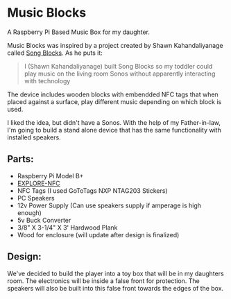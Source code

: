 # Music Blocks
A Raspberry Pi Based Music Box for my daughter.

Music Blocks was inspired by a project created by Shawn Kahandaliyanage called [Song Blocks](http://shawnrk.github.io/songblocks/).  As he puts it:
>I (Shawn Kahandaliyanage) built Song Blocks so my toddler could play music on the living room Sonos without apparently interacting with technology

The device includes wooden blocks with embendded NFC tags that when placed against a surface, play different music depending on which block is used.

I liked the idea, but didn't have a Sonos.  With the help of my Father-in-law, I'm going to build a stand alone device that has the same functionality with installed speakers.

## Parts:
- Raspberry Pi Model B+
- [EXPLORE-NFC](http://www.element14.com/community/community/designcenter/explorenfc)
- NFC Tags (I used GoToTags NXP NTAG203 Stickers)
- PC Speakers
- 12v Power Supply (Can use speakers supply if amperage is high enough)
- 5v Buck Converter
- 3/8" X 3-1/4" X 3' Hardwood Plank
- Wood for enclosure (will update after design is finalized)

## Design:
We've decided to build the player into a toy box that will be in my daughters room.  The electronics will be inside a false front for protection.  The speakers will also be built into this false front towards the edges of the box.
